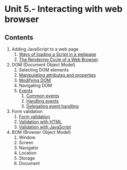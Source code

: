 # Unit 5.- Interacting with web browser

## Contents

1. Adding JavaScript to a web page
    1. [Ways of loading a Script in a webpage](./1.-adding-js-to-a-webpage/readme.md#1---ways-of-loading-a-script-in-a-webpage)
    2. [The Rendering Cycle of a Web Browser](./1.-adding-js-to-a-webpage/readme.md#2---the-rendering-cycle-of-a-web-browser)
2. DOM (Document Object Model)
    1. Selecting DOM elements
    2. [Manipulating attributes and properties](./2.-DOM/readme.md#2---manipulating-attributes-and-properties)
    3. [Modifying DOM](./2.-DOM/readme.md#3---modifying-dom)
    4. Navigating DOM
    5. [Events](./2.-DOM/readme.md#5---events)
        1. [Common events](./2.-DOM/readme.md#51--common-events)
        2. [Handling events](./2.-DOM/readme.md#52--handling-events)
        3. [Delegating event handling](./2.-DOM/readme.md#53--delegating-event-handling)
4. Form validation
    1. [Form validation](./3.-form-validation/readme.md#form-validation)
    2. [Validation with HTML](./3.-form-validation/readme.md#validation-with-html)
    3. [Validation with JavaScript](./3.-form-validation/readme.md#validation-with-javascript)
5. BOM (Browser Object Model)
    1. Window
    2. Screen
    3. Navigator
    4. Location
    5. Storage
    6. Document
